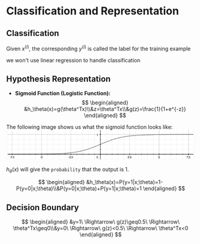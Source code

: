 # **Classification and Representation**

## **Classification**

Given $x^{(i)}$, the corresponding $y^{(i)}$ is called the label for the training example

we won't use linear regression to handle classification

## **Hypothesis Representation**

* **Sigmoid Function (Logistic Function):**
  $$ \begin{aligned}
      &h_\theta(x)=g(\theta^Tx)\\&z=\theta^Tx\\&g(z)=\frac{1}{1+e^{-z}}
  \end{aligned} $$

The following image shows us what the sigmoid function looks like:
![](https://raw.githubusercontent.com/Achilles-10/machine_learning/master/Notes/imgs/car/car_1.png)

$h_\theta(x)$ will give the `probability` that the output is 1.

$$ \begin{aligned}
    &h_\theta(x)=P(y=1|x;\theta)=1-P(y=0|x;\theta)\\&P(y=0|x;\theta)+P(y=1|x;\theta)=1
\end{aligned} $$

## **Decision Boundary**

$$ \begin{aligned}
    &y=1\ \Rightarrow\ g(z)\geq0.5\ \Rightarrow\ \theta^Tx\geq0\\&y=0\ \Rightarrow\ g(z)<0.5\ \Rightarrow\ \theta^Tx<0
\end{aligned} $$